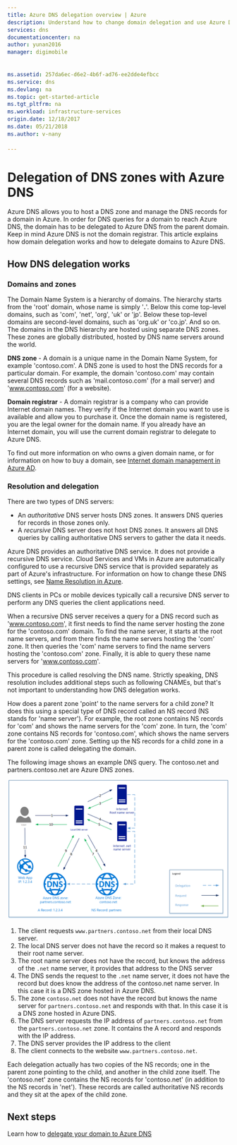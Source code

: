 ```yaml
---
title: Azure DNS delegation overview | Azure
description: Understand how to change domain delegation and use Azure DNS name servers to provide domain hosting.
services: dns
documentationcenter: na
author: yunan2016
manager: digimobile


ms.assetid: 257da6ec-d6e2-4b6f-ad76-ee2dde4efbcc
ms.service: dns
ms.devlang: na
ms.topic: get-started-article
ms.tgt_pltfrm: na
ms.workload: infrastructure-services
origin.date: 12/18/2017
ms.date: 05/21/2018
ms.author: v-nany

---
```


# Delegation of DNS zones with Azure DNS

Azure DNS allows you to host a DNS zone and manage the DNS records for a domain in Azure. In order for DNS queries for a domain to reach Azure DNS, the domain has to be delegated to Azure DNS from the parent domain. Keep in mind Azure DNS is not the domain registrar. This article explains how domain delegation works and how to delegate domains to Azure DNS.

## How DNS delegation works

### Domains and zones

The Domain Name System is a hierarchy of domains. The hierarchy starts from the 'root' domain, whose name is simply '**.**'.  Below this come top-level domains, such as 'com', 'net', 'org', 'uk' or 'jp'.  Below these top-level domains are second-level domains, such as 'org.uk' or 'co.jp'.  And so on. The domains in the DNS hierarchy are hosted using separate DNS zones. These zones are globally distributed, hosted by DNS name servers around the world.

**DNS zone** - A domain is a unique name in the Domain Name System, for example 'contoso.com'. A DNS zone is used to host the DNS records for a particular domain. For example, the domain 'contoso.com' may contain several DNS records such as 'mail.contoso.com' (for a mail server) and 'www.contoso.com' (for a website).

**Domain registrar** - A domain registrar is a company who can provide Internet domain names. They verify if the Internet domain you want to use is available and allow you to purchase it. Once the domain name is registered, you are the legal owner for the domain name. If you already have an Internet domain, you will use the current domain registrar to delegate to Azure DNS.

To find out more information on who owns a given domain name, or for information on how to buy a domain, see [Internet domain management in Azure AD](https://msdn.microsoft.com/library/azure/hh969248.aspx).

### Resolution and delegation

There are two types of DNS servers:

* An *authoritative* DNS server hosts DNS zones. It answers DNS queries for records in those zones only.
* A *recursive* DNS server does not host DNS zones. It answers all DNS queries by calling authoritative DNS servers to gather the data it needs.

Azure DNS provides an authoritative DNS service.  It does not provide a recursive DNS service. Cloud Services and VMs in Azure are automatically configured to use a recursive DNS service that is provided separately as part of Azure's infrastructure. For information on how to change these DNS settings, see [Name Resolution in Azure](../virtual-network/virtual-networks-name-resolution-for-vms-and-role-instances.md#name-resolution-that-uses-your-own-dns-server).

DNS clients in PCs or mobile devices typically call a recursive DNS server to perform any DNS queries the client applications need.

When a recursive DNS server receives a query for a DNS record such as 'www.contoso.com', it first needs to find the name server hosting the zone for the 'contoso.com' domain. To find the name server, it starts at the root name servers, and from there finds the name servers hosting the 'com' zone. It then queries the 'com' name servers to find the name servers hosting the 'contoso.com' zone.  Finally, it is able to query these name servers for 'www.contoso.com'.

This procedure is called resolving the DNS name. Strictly speaking, DNS resolution includes additional steps such as following CNAMEs, but that's not important to understanding how DNS delegation works.

How does a parent zone 'point' to the name servers for a child zone? It does this using a special type of DNS record called an NS record (NS stands for 'name server'). For example, the root zone contains NS records for 'com' and shows the name servers for the 'com' zone. In turn, the 'com' zone contains NS records for 'contoso.com', which shows the name servers for the 'contoso.com' zone. Setting up the NS records for a child zone in a parent zone is called delegating the domain.

The following image shows an example DNS query. The contoso.net and partners.contoso.net are Azure DNS zones.

![Dns-nameserver](./media/dns-domain-delegation/image1.png)

1. The client requests `www.partners.contoso.net` from their local DNS server.
1. The local DNS server does not have the record so it makes a request to their root name server.
1. The root name server does not have the record, but knows the address of the `.net` name server, it provides that address to the DNS server
1. The DNS sends the request to the `.net` name server, it does not have the record but does know the address of the contoso.net name server. In this case it is a DNS zone hosted in Azure DNS.
1. The zone `contoso.net` does not have the record but knows the name server for `partners.contoso.net` and responds with that. In this case it is a DNS zone hosted in Azure DNS.
1. The DNS server requests the IP address of `partners.contoso.net` from the `partners.contoso.net` zone. It contains the A record and responds with the IP address.
1. The DNS server provides the IP address to the client
1. The client connects to the website `www.partners.contoso.net`.

Each delegation actually has two copies of the NS records; one in the parent zone pointing to the child, and another in the child zone itself. The 'contoso.net' zone contains the NS records for 'contoso.net' (in addition to the NS records in 'net'). These records are called authoritative NS records and they sit at the apex of the child zone.

## Next steps

Learn how to [delegate your domain to Azure DNS](dns-delegate-domain-azure-dns.md)

